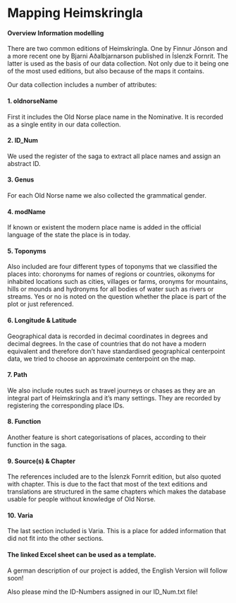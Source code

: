 # Mapping Heimskringla

#### Overview Information modelling

There are two common editions of Heimskringla. One by Finnur Jónson and a more recent one by Bjarni Aðalbjarnarson published in Íslenzk Fornrit.
The latter is used as the basis of our data collection. Not only due to it being one of the most used editions, but also because of the maps it contains. 

Our data collection includes a number of attributes: 
#### 1. oldnorseName
First it includes the Old Norse place name in the Nominative. It is recorded as a single entity in our data collection. 
#### 2. ID_Num
We used the register of the saga to extract all place names and assign an abstract ID. 
#### 3. Genus
For each Old Norse name we also collected the grammatical gender.
#### 4. modName
If known or existent the modern place name is added in the official language of the state the place is in today.
#### 5. Toponyms
Also included are four different types of toponyms that we classified the places into: choronyms for names of regions or countries, oikonyms for inhabited locations such as cities, villages or farms, oronyms for mountains, hills or mounds and hydronyms for all bodies of water such as rivers or streams.
Yes or no is noted on the question whether the place is part of the plot or just referenced.
#### 6. Longitude & Latitude
Geographical data is recorded in decimal coordinates in degrees and decimal degrees. In the case of countries that do not have a modern equivalent and therefore don’t have standardised geographical centerpoint data, we tried to choose an approximate centerpoint on the map.
#### 7. Path
We also include routes such as travel journeys or chases as they are an integral part of Heimskringla and it’s many settings. They are recorded by registering the corresponding place IDs.
#### 8. Function
Another feature is short categorisations of places, according to their function in the saga.
#### 9. Source(s) & Chapter
The references included are to the Íslenzk Fornrit edition, but also quoted with chapter. This is due to the fact that most of the text editions and translations are structured in the same chapters which makes the database usable for people without knowledge of Old Norse.
#### 10. Varia
The last section included is Varia. This is a place for added information that did not fit into the other sections.

#### The linked Excel sheet can be used as a template.

A german description of our project is added, the English Version will follow soon! 

Also please mind the ID-Numbers assigned in our ID_Num.txt file! 
